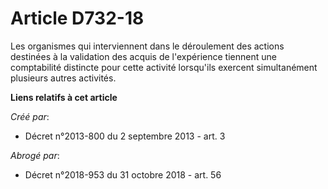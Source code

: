 # Article D732-18

Les organismes qui interviennent dans le déroulement des actions destinées à la validation des acquis de l'expérience
tiennent une comptabilité distincte pour cette activité lorsqu'ils exercent simultanément plusieurs autres activités.

**Liens relatifs à cet article**

_Créé par_:

  - Décret n°2013-800 du 2 septembre 2013 - art. 3

_Abrogé par_:

  - Décret n°2018-953 du 31 octobre 2018 - art. 56
